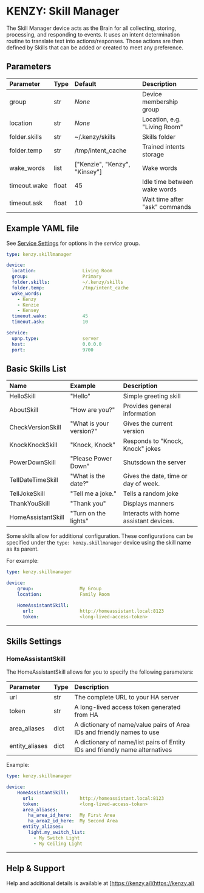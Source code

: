 # KENZY: Skill Manager

The Skill Manager device acts as the Brain for all collecting, storing, processing, and responding to events.  It uses an intent determination routine to translate text into actions/responses.  Those actions are then defined by Skills that can be added or created to meet any preference.

## Parameters
| Parameter           | Type    | Default                       | Description                       |
| :------------------ | :------ | :---------------------------- | :-------------------------------- |
| group               | str     | *None*                        | Device membership group           |
| location            | str     | *None*                        | Location, e.g. "Living Room"      |
| folder.skills       | str     | ~/.kenzy/skills               | Skills folder                     |
| folder.temp         | str     | /tmp/intent_cache             | Trained intents storage           |
| wake_words          | list    | ["Kenzie", "Kenzy", "Kinsey"] | Wake words                        |
| timeout.wake        | float   | 45                            | Idle time between wake words      |
| timeout.ask         | float   | 10                            | Wait time after "ask" commands    |

## Example YAML file

See [Service Settings](kenzy.containers.md) for options in the *service* group.
```yaml
type: kenzy.skillmanager

device: 
  location:                 Living Room
  group:                    Primary
  folder.skills:            ~/.kenzy/skills
  folder.temp:              /tmp/intent_cache
  wake_words:
    - Kenzy
    - Kenzie
    - Kensey
  timeout.wake:             45
  timeout.ask:              10

service:
  upnp.type:                server
  host:                     0.0.0.0
  port:                     9700
```

## Basic Skills List

| Name               | Example                 | Description                            |
| :----------------- | :---------------------- | :------------------------------------- |
| HelloSkill         | "Hello"                 | Simple greeting skill                  |
| AboutSkill         | "How are you?"          | Provides general information           |
| CheckVersionSkill  | "What is your version?" | Gives the current version              |
| KnockKnockSkill    | "Knock, Knock"          | Responds to "Knock, Knock" jokes       |
| PowerDownSkill     | "Please Power Down"     | Shutsdown the server                   |
| TellDateTimeSkill  | "What is the date?"     | Gives the date, time or day of week.   |
| TellJokeSkill      | "Tell me a joke."       | Tells a random joke                    |
| ThankYouSkill      | "Thank you"             | Displays manners                       |
| HomeAssistantSkill | "Turn on the lights"    | Interacts with home assistant devices. |

Some skills allow for additional configuration.  These configurations can be specified under the ```type: kenzy.skillmanager``` device using the skill name as its parent.

For example:
```yaml
type: kenzy.skillmanager

device:
    group:                 My Group
    location:              Family Room

    HomeAssistantSkill:
      url:                 http://homeassistant.local:8123
      token:               <long-lived-access-token>
```

-----

## Skills Settings

### HomeAssistantSkill

The HomeAssistantSkill allows for you to specify the following parameters:

| Parameter       | Type | Description                                                                  |
| :-------------- | :--- | :--------------------------------------------------------------------------- |
| url             | str  | The complete URL to your HA server                                           |
| token           | str  | A long-lived access token generated from HA                                  |
| area_aliases    | dict | A dictionary of name/value pairs of Area IDs and friendly names to use       |
| entity_aliases  | dict | A dictionary of name/list pairs of Entity IDs and friendly name alternatives |

Example:
```yaml
type: kenzy.skillmanager

device:
    HomeAssistantSkill:
      url:                 http://homeassistant.local:8123
      token:               <long-lived-access-token>
      area_aliases:
        ha_area_id_here:   My First Area
        ha_area2_id_here:  My Second Area
      entity_aliases:
        light.my_switch_list:
          - My Switch Light
          - My Ceiling Light
```

-----

## Help &amp; Support
Help and additional details is available at [https://kenzy.ai](https://kenzy.ai)